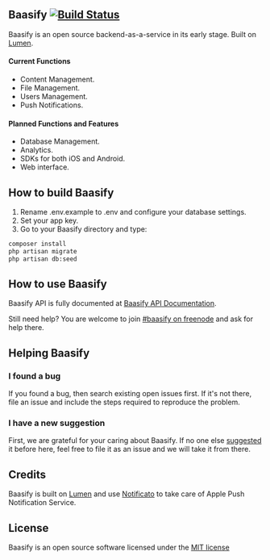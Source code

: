 ## Baasify [![Build Status](https://travis-ci.org/Baasify/Baasify.svg?branch=master)](https://travis-ci.org/Baasify/Baasify)

Baasify is an open source backend-as-a-service in its early stage. Built on [Lumen](http://lumen.laravel.com/).
 
#### Current Functions
 
* Content Management.
* File Management.
* Users Management.
* Push Notifications.

#### Planned Functions and Features

* Database Management.
* Analytics.
* SDKs for both iOS and Android.
* Web interface.

## How to build Baasify

1. Rename .env.example to .env and configure your database settings.
2. Set your app key.
3. Go to your Baasify directory and type:
 
```bash
composer install
php artisan migrate
php artisan db:seed
```

## How to use Baasify

Baasify API is fully documented at [Baasify API Documentation](http://baasify.org/docs).
 
Still need help? You are welcome to join [#baasify on freenode](http://webchat.freenode.net/?channels=baasify) 
and ask for help there.

## Helping Baasify

### I found a bug

If you found a bug, then search existing open issues first. If it's not there, file an issue and include the steps required
to reproduce the problem.

### I have a new suggestion

First, we are grateful for your caring about Baasify. 
If no one else [suggested](https://github.com/Baasify/Baasify/labels/enhancement) it before here, 
feel free to file it as an issue and we will take it from there.

## Credits

Baasify is built on [Lumen](http://lumen.laravel.com/) and
use [Notificato](https://github.com/mac-cain13/notificato) to take care of Apple Push Notification Service.

## License

Baasify is an open source software licensed under the [MIT license](http://opensource.org/licenses/MIT)
